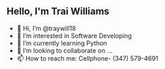 ## Hello, I'm Trai Williams


- 👋 Hi, I’m @traywill18
- 👀 I’m interested in Software Developing
- 🌱 I’m currently learning Python
- 💞️ I’m looking to collaborate on ...
- 📫 How to reach me: Cellphone- (347) 579-4691

<!---
traywill18/traywill18 is a ✨ special ✨ repository because its `README.md` (this file) appears on your GitHub profile.
You can click the Preview link to take a look at your changes.
--->
